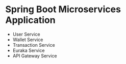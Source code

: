 # Spring Boot Microservices Application
- User Service
- Wallet Service
- Transaction Service
- Euraka Service
- API Gateway Service